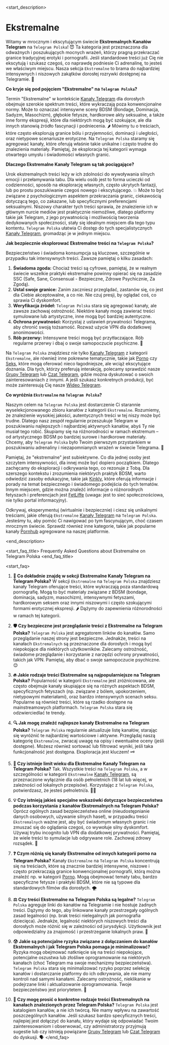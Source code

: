 <start_description>
# Ekstremalne

Witamy w mrocznym i ekscytującym świecie **Ekstremalnych Kanałów Telegram** na `Telegram Polska`! 😈 Ta kategoria jest przeznaczona dla odważnych i poszukujących mocnych wrażeń, którzy pragną przekraczać granice tradycyjnej erotyki i pornografii. Jeśli standardowe treści już Cię nie ekscytują i szukasz czegoś, co naprawdę podniesie Ci adrenalinę, to jesteś we właściwym miejscu. Nasza sekcja `Ekstremalne` to brama do najbardziej intensywnych i niszowych zakątków dorosłej rozrywki dostępnej na Telegramie. 🚀

**Co kryje się pod pojęciem "Ekstremalne" na `Telegram Polska`?**

Termin "Ekstremalne" w kontekście [Kanały Telegram](/kanaly/) dla dorosłych obejmuje szerokie spektrum treści, które wykraczają poza konwencjonalne normy. Może to oznaczać intensywne sceny BDSM (Bondage, Dominacja, Sadyzm, Masochizm), głębokie fetysze, hardkorowe akty seksualne, a także inne formy ekspresji, które dla niektórych mogą być szokujące, ale dla innych stanowią źródło fascynacji i podniecenia. 🌶️ Mówimy tu o treściach, które często eksplorują granice bólu i przyjemności, dominacji i uległości, oraz nietypowe scenariusze erotyczne. Na `Telegram Polska` staramy się agregować kanały, które oferują właśnie takie unikalne i często trudne do znalezienia materiały. Pamiętaj, że eksploracja tej kategorii wymaga otwartego umysłu i świadomości własnych granic.

**Dlaczego Ekstremalne Kanały Telegram są tak pociągające?**

Urok ekstremalnych treści leży w ich zdolności do wywoływania silnych emocji i przełamywania tabu. Dla wielu osób jest to forma ucieczki od codzienności, sposób na eksplorację własnych, często ukrytych fantazji, lub po prostu poszukiwanie czegoś nowego i ekscytującego. 💥 Może to być związane z psychologicznym aspektem przekraczania granic, ciekawością dotyczącą tego, co zakazane, lub specyficznymi preferencjami seksualnymi. Niszowy charakter tych treści sprawia, że znalezienie ich w głównym nurcie mediów jest praktycznie niemożliwe, dlatego platformy takie jak Telegram, z jego prywatnością i możliwością tworzenia dedykowanych społeczności, stały się idealnym miejscem dla tego typu kontentu. `Telegram Polska` ułatwia Ci dostęp do tych specjalistycznych [Kanały Telegram](/kanaly/), gromadząc je w jednym miejscu.

**Jak bezpiecznie eksplorować Ekstremalne treści na `Telegram Polska`?**

Bezpieczeństwo i świadoma konsumpcja są kluczowe, szczególnie w przypadku tak intensywnych treści. Zawsze pamiętaj o kilku zasadach:
1.  **Świadoma zgoda:** Chociaż treści są cyfrowe, pamiętaj, że w realnym świecie wszelkie praktyki ekstremalne powinny opierać się na zasadzie SSC (Safe, Sane, Consensual - Bezpieczne, Zdrowe Psychicznie, Za Zgodą).
2.  **Ustal swoje granice:** Zanim zaczniesz przeglądać, zastanów się, co jest dla Ciebie akceptowalne, a co nie. Nie czuj presji, by oglądać coś, co sprawia Ci dyskomfort.
3.  **Weryfikacja źródeł:** `Telegram Polska` stara się agregować kanały, ale zawsze zachowaj ostrożność. Niektóre kanały mogą zawierać treści symulowane lub artystyczne, inne mogą być bardziej autentyczne.
4.  **Ochrona prywatności:** Korzystaj z ustawień prywatności Telegrama, aby chronić swoją tożsamość. Rozważ użycie VPN dla dodatkowej anonimowości.
5.  **Rób przerwy:** Intensywne treści mogą być przytłaczające. Rób regularne przerwy i dbaj o swoje samopoczucie psychiczne. 🧘

Na `Telegram Polska` znajdziesz nie tylko [Kanały Telegram](/kanaly/) z kategorii `Ekstremalne`, ale również inne pokrewne tematycznie, takie jak [Porno](/kanaly/porno/) czy [Seks](/kanaly/seks/), które mogą oferować nieco łagodniejsze, ale wciąż ekscytujące doznania. Dla tych, którzy preferują interakcję, polecamy sprawdzić nasze [Grupy Telegram](/grupy/) lub [Czat Telegram](/czat/), gdzie można dyskutować o swoich zainteresowaniach z innymi. A jeśli szukasz konkretnych produkcji, być może zainteresują Cię nasze [Wideo Telegram](/wideo/).

**Co wyróżnia `Ekstremalne` na `Telegram Polska`?**

Naszym celem na `Telegram Polska` jest dostarczenie Ci starannie wyselekcjonowanego zbioru kanałów z kategorii `Ekstremalne`. Rozumiemy, że znalezienie wysokiej jakości, autentycznych treści w tej niszy może być trudne. Dlatego nasz zespół regularnie przeszukuje Telegram w poszukiwaniu najlepszych i najbardziej aktywnych kanałów, abyś Ty nie musiał tego robić. Skupiamy się na różnorodności w ramach ekstremum – od artystycznego BDSM po bardziej surowe i hardkorowe materiały. Chcemy, aby `Telegram Polska` było Twoim pierwszym przystankiem w poszukiwaniu adrenaliny i niezapomnianych wrażeń w świecie Telegrama. 🌟

Pamiętaj, że "ekstremalne" jest subiektywne. Co dla jednej osoby jest szczytem intensywności, dla innej może być dopiero początkiem. Dlatego zachęcamy do eksploracji i odkrywania tego, co rezonuje z Tobą. Dla szerszego kontekstu i zrozumienia niektórych praktyk BDSM, warto odwiedzić zasoby edukacyjne, takie jak [Kinkly](https://www.kinkly.com/), które oferują informacje i porady na temat bezpiecznego i świadomego podejścia do tych tematów. Innym miejscem, gdzie można znaleźć informacje o różnorodnych fetyszach i preferencjach jest [FetLiffe](https://fetlife.com/) (uwaga: jest to sieć społecznościowa, nie tylko portal informacyjny).

Odkrywaj, eksperymentuj (wirtualnie i bezpiecznie) i ciesz się unikalnymi treściami, jakie oferują `Ekstremalne` [Kanały Telegram](/kanaly/) na `Telegram Polska`. Jesteśmy tu, aby pomóc Ci nawigować po tym fascynującym, choć czasem mrocznym świecie. Sprawdź również inne kategorie, takie jak popularne kanały [Pornhub](/kanaly/pornhub/) agregowane na naszej platformie.

<end_description>

<start_faq_title>
Frequently Asked Questions about Ekstremalne on Telegram Polska
<end_faq_title>

<start_faq>
1.  **🤔 Co dokładnie znajdę w sekcji Ekstremalne Kanały Telegram na Telegram Polska?**
    W sekcji `Ekstremalne` na `Telegram Polska` znajdziesz kanały Telegram oferujące treści, które wykraczają poza standardową pornografię. Mogą to być materiały związane z BDSM (bondage, dominacja, sadyzm, masochizm), intensywnymi fetyszami, hardkorowym seksem oraz innymi niszowymi i często szokującymi formami erotycznej ekspresji. 🌶️ Dążymy do zapewnienia różnorodności w ramach tej kategorii.

2.  **🛡️ Czy bezpieczne jest przeglądanie treści z Ekstremalne na Telegram Polska?**
    `Telegram Polska` jest agregatorem linków do kanałów. Samo przeglądanie naszej strony jest bezpieczne. Jednakże, treści na kanałach `Ekstremalnych` są przeznaczone dla dorosłych i mogą być niepokojące dla niektórych użytkowników. Zalecamy ostrożność, świadome przeglądanie i korzystanie z narzędzi ochrony prywatności, takich jak VPN. Pamiętaj, aby dbać o swoje samopoczucie psychiczne. 😌

3.  **🔥 Jakie rodzaje treści Ekstremalne są najpopularniejsze na Telegram Polska?**
    Popularność w kategorii `Ekstremalne` jest zróżnicowana, ale często obejmuje kanały skupiające się na różnych aspektach BDSM, specyficznych fetyszach (np. związane z bólem, upokorzeniem, nietypowymi materiałami), oraz bardzo intensywnych scenach seksu. Popularne są również treści, które są rzadko dostępne na mainstreamowych platformach. `Telegram Polska` stara się odzwierciedlać te trendy.

4.  **🔍 Jak mogę znaleźć najlepsze kanały Ekstremalne na Telegram Polska?**
    `Telegram Polska` regularnie aktualizuje listę kanałów, starając się wyróżnić te najbardziej wartościowe i aktywne. Przeglądaj naszą kategorię `Ekstremalne`, zwracaj uwagę na opisy i ewentualne oceny (jeśli dostępne). Możesz również sortować lub filtrować wyniki, jeśli taka funkcjonalność jest dostępna. Eksploracja jest kluczem! 🗝️

5.  **🔞 Czy istnieje limit wieku dla Ekstremalne Kanały Telegram na Telegram Polska?**
    Tak. Wszystkie treści na `Telegram Polska`, a w szczególności w kategorii `Ekstremalne` [Kanały Telegram](/kanaly/), są przeznaczone wyłącznie dla osób pełnoletnich (18 lat lub więcej, w zależności od lokalnych przepisów). Korzystając z `Telegram Polska`, potwierdzasz, że jesteś pełnoletni/a. 🚫👶

6.  **💡 Czy istnieją jakieś specjalne wskazówki dotyczące bezpieczeństwa podczas korzystania z kanałów Ekstremalnych na Telegram Polska?**
    Oprócz ogólnych zasad bezpieczeństwa online (nieudostępnianie danych osobowych, używanie silnych haseł), w przypadku treści `Ekstremalnych` ważne jest, aby być świadomym własnych granic i nie zmuszać się do oglądania czegoś, co wywołuje silny dyskomfort. Używaj trybu incognito lub VPN dla dodatkowej prywatności. Pamiętaj, że wiele treści to symulacje lub odgrywane role. Zachowaj zdrowy rozsądek. 🧠

7.  **❓ Czym różnią się kanały Ekstremalne od innych kategorii porno na Telegram Polska?**
    Kanały `Ekstremalne` na `Telegram Polska` koncentrują się na treściach, które są znacznie bardziej intensywne, niszowe i często przekraczają granice konwencjonalnej pornografii, którą można znaleźć np. w kategorii [Porno](/kanaly/porno/). Mogą obejmować tematy tabu, bardzo specyficzne fetysze i praktyki BDSM, które nie są typowe dla standardowych filmów dla dorosłych. 🌪️

8.  **⚖️ Czy treści Ekstremalne na Telegram Polska są legalne?**
    `Telegram Polska` agreguje linki do kanałów na Telegramie i nie hostuje żadnych treści. Dążymy do tego, aby linkowane kanały przestrzegały ogólnych zasad legalności (np. brak treści nielegalnych jak pornografia dziecięca). Jednakże, legalność niektórych niszowych treści dla dorosłych może różnić się w zależności od jurysdykcji. Użytkownik jest odpowiedzialny za znajomość i przestrzeganie lokalnych praw. 📜

9.  **😰 Jakie są potencjalne ryzyka związane z dołączaniem do kanałów Ekstremalnych i jak Telegram Polska pomaga je minimalizować?**
    Ryzyka mogą obejmować natknięcie się na treści niepokojące, potencjalne oszustwa lub złośliwe oprogramowanie na niektórych kanałach (choć Telegram ma swoje mechanizmy bezpieczeństwa). `Telegram Polska` stara się minimalizować ryzyko poprzez selekcję kanałów i dostarczanie platformy do ich odkrywania, ale nie mamy kontroli nad samymi kanałami. Zalecamy ostrożność, nieklikanie w podejrzane linki i aktualizowanie oprogramowania. Twoje bezpieczeństwo jest priorytetem. 🙏

10. **💬 Czy mogę prosić o konkretne rodzaje treści Ekstremalnych na kanałach znalezionych przez Telegram Polska?**
    `Telegram Polska` jest katalogiem kanałów, a nie ich twórcą. Nie mamy wpływu na zawartość poszczególnych kanałów. Jeśli szukasz bardzo specyficznych treści, najlepiej jest dołączyć do kanału, który wydaje się odpowiadać Twoim zainteresowaniom i obserwować, czy administratorzy przyjmują sugestie lub czy istnieją powiązane [Grupy Telegram](/grupy/) lub [Czat Telegram](/czat/) do dyskusji. 🗣️
</end_faq>